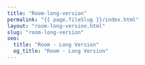```yaml
---
title: "Room-long-version"
permalink: "{{ page.fileSlug }}/index.html"
layout: "room-long-version.html"
slug: "room-long-version"
seo:
  title: "Room - Long Version"
  og_title: "Room - Long Version"
---
```

